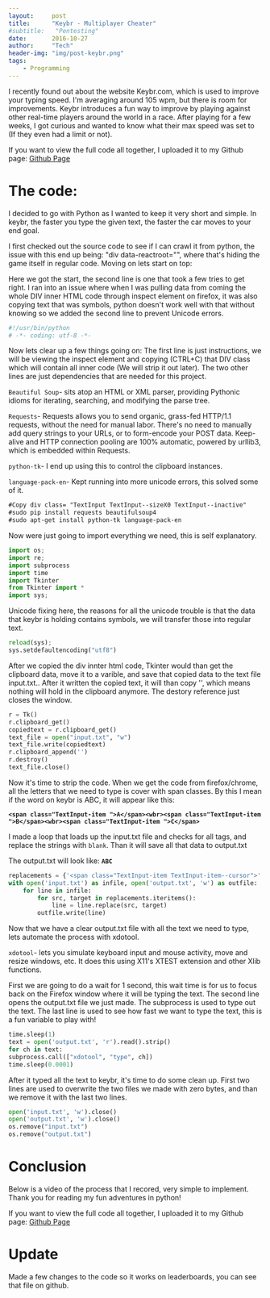 ```yaml
---
layout:     post
title:      "Keybr - Multiplayer Cheater"
#subtitle:   "Pentesting"
date:       2016-10-27
author:     "Tech"
header-img: "img/post-keybr.png"
tags:
    - Programming
---
```


I recently found out about the website Keybr.com, which is used to improve your typing speed. I'm averaging around 105 wpm, but there is room for improvements. Keybr introduces a fun way to improve by playing against other real-time players around the world in a race. After playing for a few weeks, I got curious and wanted to know what their max speed was set to (If they even had a limit or not).

If you want to view the full code all together, I uploaded it to my Github page:
[Github Page](https://github.com/techryptic)

# The code:
I decided to go with Python as I wanted to keep it very short and simple. In keybr, the faster you type the given text, the faster the car moves to your end goal. 

I first checked out the source code to see if I can crawl it from python, the issue with this end up being: "div data-reactroot="", where that's hiding the game itself in regular code. Moving on lets start on top:

Here we got the start, the second line is one that took a few tries to get right. I ran into an issue where when I was pulling data from coming the whole DIV inner HTML code through inspect element on firefox, it was also copying text that was symbols, python doesn't work well with that without knowing so we added the second line to prevent Unicode errors.

```python
#!/usr/bin/python
# -*- coding: utf-8 -*-
```

Now lets clear up a few things going on: The first line is just instructions, we will be viewing the inspect element and copying (CTRL+C) that DIV class which will contain all inner code (We will strip it out later). The two other lines are just dependencies that are needed for this project.

`Beautiful Soup`- sits atop an HTML or XML parser, providing Pythonic idioms for iterating, searching, and modifying the parse tree.

`Requests`- Requests allows you to send organic, grass-fed HTTP/1.1 requests, without the need for manual labor. There's no need to manually add query strings to your URLs, or to form-encode your POST data. Keep-alive and HTTP connection pooling are 100% automatic, powered by urllib3, which is embedded within Requests.

`python-tk`- I end up using this to control the clipboard instances.

`language-pack-en`- Kept running into more unicode errors, this solved some of it.

```html
#Copy div class= "TextInput TextInput--sizeX0 TextInput--inactive"
#sudo pip install requests beautifulsoup4
#sudo apt-get install python-tk language-pack-en
``` 

Now were just going to import everything we need, this is self explanatory.

```python
import os;
import re;
import subprocess
import time
import Tkinter
from Tkinter import *
import sys;
```

Unicode fixing here, the reasons for all the unicode trouble is that the data that keybr is holding contains symbols, we will transfer those into regular text.

```python
reload(sys);
sys.setdefaultencoding("utf8")
```

After we copied the div innter html code, Tkinter would than get the clipboard data, move it to a varible, and save that copied data to the text file input.txt.. After it written the copied text, it will than copy '', which means nothing will hold in the clipboard anymore. The destory reference just closes the window.

```python
r = Tk()
r.clipboard_get()
copiedtext = r.clipboard_get()
text_file = open("input.txt", "w")
text_file.write(copiedtext)
r.clipboard_append('')
r.destroy()
text_file.close()
```

Now it's time to strip the code. When we get the code from firefox/chrome, all the letters that we need to type is cover with span classes. By this I mean if the word on keybr is ABC, it will appear like this:

**`<span class="TextInput-item ">A</span><wbr><span class="TextInput-item ">B</span><wbr><span class="TextInput-item ">C</span>`**

I made a loop that loads up the input.txt file and checks for all tags, and replace the strings with `blank`. Than it will save all that data to output.txt

The output.txt will look like: **`ABC`**

```python
replacements = {'<span class="TextInput-item TextInput-item--cursor">':'', '</span>':'', '<wbr>':'', '<span class="TextInput-item ">':'', '<span class="TextInput-item TextInput-item--special ">':'', '<div style="position: absolute; top: 0px; left: 0px; width: 0em; height: 1em; overflow: hidden;"><input style="display: block; margin: 0px; padding: 0px; width: 1em; height: 1em; font-size: 1em; line-height: 1em; border: medium none; outline: medium none;" type="text"></div><div class="TextInput-fragment">':'','<br>':'', '</div><div class="TextInput-label">Click to activate...</div>':'', '␣':' ', '↵':' ', '<div class="TextInput TextInput--sizeX0 TextInput--inactive">':''}
with open('input.txt') as infile, open('output.txt', 'w') as outfile:
    for line in infile:
        for src, target in replacements.iteritems():
            line = line.replace(src, target)
        outfile.write(line)
```

Now that we have a clear output.txt file with all the text we need to type, lets automate the process with xdotool.

`xdotool`- lets you simulate keyboard input and mouse activity, move and resize windows, etc. It does this using X11's XTEST extension and other Xlib functions.

First we are going to do a wait for 1 second, this wait time is for us to focus back on the Firefox window where it will be typing the text. The second line opens the output.txt file we just made. The subprocess is used to type out the text. The last line is used to see how fast we want to type the text, this is a fun variable to play with!

```python
time.sleep(1)
text = open('output.txt', 'r').read().strip()
for ch in text:
subprocess.call(["xdotool", "type", ch])
time.sleep(0.0001)
``` 

After it typed all the text to keybr, it's time to do some clean up. First two lines are used to overwrite the two files we made with zero bytes, and than we remove it with the last two lines.

```python
open('input.txt', 'w').close()
open('output.txt', 'w').close()
os.remove("input.txt")
os.remove("output.txt")
```

# Conclusion
Below is a video of the process that I recored, very simple to implement. Thank you for reading my fun adventures in python!

If you want to view the full code all together, I uploaded it to my Github page:
[Github Page](https://github.com/techryptic)

# Update
Made a few changes to the code so it works on leaderboards, you can see that file on github.
